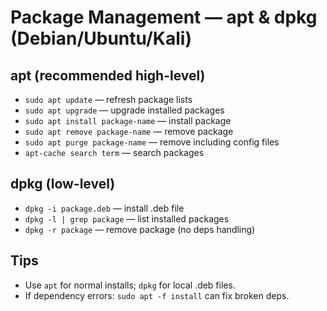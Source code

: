 # Package Management — apt & dpkg (Debian/Ubuntu/Kali)

## apt (recommended high-level)
- `sudo apt update` — refresh package lists
- `sudo apt upgrade` — upgrade installed packages
- `sudo apt install package-name` — install package
- `sudo apt remove package-name` — remove package
- `sudo apt purge package-name` — remove including config files
- `apt-cache search term` — search packages

## dpkg (low-level)
- `dpkg -i package.deb` — install .deb file
- `dpkg -l | grep package` — list installed packages
- `dpkg -r package` — remove package (no deps handling)

## Tips
- Use `apt` for normal installs; `dpkg` for local .deb files.
- If dependency errors: `sudo apt -f install` can fix broken deps.
